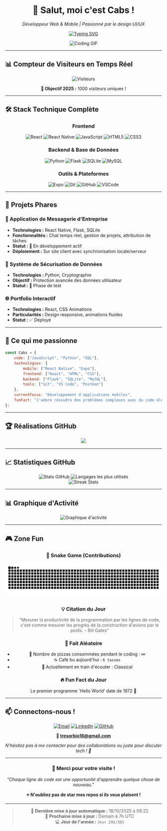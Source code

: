 <div align="center">

# 👋 Salut, moi c'est Cabs !

*Développeur Web & Mobile | Passionné par le design UI/UX*

[![Typing SVG](https://readme-typing-svg.herokuapp.com?font=Fira+Code&pause=1000&color=00D9FF&center=true&vCenter=true&width=435&lines=Développeur+Full+Stack;Passionné+de+Tech;Créateur+d'expériences+digitales;Toujours+en+apprentissage+🚀)](https://git.io/typing-svg)

<img src="https://media4.giphy.com/media/v1.Y2lkPTc5MGI3NjExN25uc3kwNTdhaGtmbmhrZnlybHY0dncxcTc5dnR6YmZia25ldW0ybiZlcD12MV9pbnRlcm5hbF9naWZfYnlfaWQmY3Q9Zw/qgQUggAC3Pfv687qPC/giphy.gif" width="300" alt="Coding GIF"/>

</div>

---

## 📊 Compteur de Visiteurs en Temps Réel

<div align="center">

<!-- Compteur personnalisé qui s'incrémente à chaque visite -->
![Visiteurs](https://komarev.com/ghpvc/?username=TresorCabs&label=Visiteurs+Total&color=0e75b6&style=for-the-badge)

**🎯 Objectif 2025 :** 1000 visiteurs uniques !

</div>

---

## 🛠️ Stack Technique Complète

<div align="center">

### Frontend
![React](https://img.shields.io/badge/React-20232A?style=for-the-badge&logo=react&logoColor=61DAFB)
![React Native](https://img.shields.io/badge/React_Native-20232A?style=for-the-badge&logo=react&logoColor=61DAFB)
![JavaScript](https://img.shields.io/badge/JavaScript-F7DF1E?style=for-the-badge&logo=javascript&logoColor=black)
![HTML5](https://img.shields.io/badge/HTML5-E34F26?style=for-the-badge&logo=html5&logoColor=white)
![CSS3](https://img.shields.io/badge/CSS3-1572B6?style=for-the-badge&logo=css3&logoColor=white)

### Backend & Base de Données
![Python](https://img.shields.io/badge/Python-3776AB?style=for-the-badge&logo=python&logoColor=white)
![Flask](https://img.shields.io/badge/Flask-000000?style=for-the-badge&logo=flask&logoColor=white)
![SQLite](https://img.shields.io/badge/SQLite-07405E?style=for-the-badge&logo=sqlite&logoColor=white)
![MySQL](https://img.shields.io/badge/MySQL-00000F?style=for-the-badge&logo=mysql&logoColor=white)

### Outils & Plateformes
![Expo](https://img.shields.io/badge/Expo-1B1F23?style=for-the-badge&logo=expo&logoColor=white)
![Git](https://img.shields.io/badge/Git-F05032?style=for-the-badge&logo=git&logoColor=white)
![GitHub](https://img.shields.io/badge/GitHub-100000?style=for-the-badge&logo=github&logoColor=white)
![VSCode](https://img.shields.io/badge/VS_Code-0078D4?style=for-the-badge&logo=visual%20studio%20code&logoColor=white)

</div>

---

## 🚀 Projets Phares

### 📱 Application de Messagerie d'Entreprise
- **Technologies :** React Native, Flask, SQLite
- **Fonctionnalités :** Chat temps réel, gestion de projets, attribution de tâches
- **Statut :** 🚧 En développement actif
- **Déploiement :** Sur site client avec synchronisation locale/serveur

### 🔐 Système de Sécurisation de Données
- **Technologies :** Python, Cryptographie
- **Objectif :** Protection avancée des données utilisateur
- **Statut :** 🧪 Phase de test

### 🌐 Portfolio Interactif
- **Technologies :** React, CSS Animations
- **Particularités :** Design responsive, animations fluides
- **Statut :** ✅ Déployé

---

## 🎯 Ce qui me passionne

```javascript
const Cabs = {
    code: ["JavaScript", "Python", "SQL"],
    technologies: {
        mobile: ["React Native", "Expo"],
        frontend: ["React", "HTML", "CSS"],
        backend: ["Flask", "SQLite", "MySQL"],
        tools: ["Git", "VS Code", "Postman"]
    },
    currentFocus: "Développement d'applications mobiles",
    funFact: "J'adore résoudre des problèmes complexes avec du code élégant ✨"
};
```

---

## 🏆 Réalisations GitHub

<div align="center">
<img src="https://github-profile-trophy.vercel.app/?username=TresorCabs&theme=onedark&no-frame=true&margin-w=15&margin-h=15&column=7" />
</div>

---

## 📈 Statistiques GitHub

<div align="center">

<img height="180em" src="https://github-readme-stats.vercel.app/api?username=TresorCabs&show_icons=true&theme=onedark&hide_border=true&count_private=true" alt="Stats GitHub"/>
<img height="180em" src="https://github-readme-stats.vercel.app/api/top-langs/?username=TresorCabs&layout=compact&langs_count=8&theme=onedark&hide_border=true" alt="Langages les plus utilisés"/>

</div>

<div align="center">
<img src="https://github-readme-streak-stats.herokuapp.com/?user=TresorCabs&theme=onedark&hide_border=true" alt="Streak Stats"/>
</div>

---

## 📊 Graphique d'Activité

<div align="center">
<img src="https://github-readme-activity-graph.vercel.app/graph?username=TresorCabs&theme=github-compact&hide_border=true" alt="Graphique d'activité">
</div>

---

## 🎮 Zone Fun

<div align="center">

### 🐍 Snake Game (Contributions)
![Snake animation](https://github.com/TresorCabs/TresorCabs/blob/output/github-contribution-grid-snake-dark.svg?palette=github-dark)

### 💡 Citation du Jour
> "Mesurer la productivité de la programmation par les lignes de code, c'est comme mesurer les progrès de la construction d'avions par le poids. – Bill Gates"

### 🎲 Fait Aléatoire
- 🍕 Nombre de pizzas consommées pendant le coding : ∞
- ☕ Café bu aujourd'hui : `6 tasses`
- 🎵 Actuellement en train d'écouter : Classical

### 🔥 Fun Fact du Jour
Le premier programme 'Hello World' date de 1972 👋

</div>

---

## 📫 Connectons-nous !

<div align="center">

[![Email](https://img.shields.io/badge/Email-D14836?style=for-the-badge&logo=gmail&logoColor=white)](mailto:tresorbio16@gmail.com)
[![LinkedIn](https://img.shields.io/badge/LinkedIn-0077B5?style=for-the-badge&logo=linkedin&logoColor=white)](https://www.linkedin.com/in/trésor-kochele-327bb0300/)
[![GitHub](https://img.shields.io/badge/GitHub-100000?style=for-the-badge&logo=github&logoColor=white)](https://github.com/TresorCabs)

**📧 tresorbio16@gmail.com**

*N'hésitez pas à me contacter pour des collaborations ou juste pour discuter tech ! 🔬*

</div>

---

<div align="center">

### 🌟 Merci pour votre visite !

*"Chaque ligne de code est une opportunité d'apprendre quelque chose de nouveau."*

**⭐ N'oubliez pas de star mes repos si ils vous plaisent !**

---

> 🤖 **Dernière mise à jour automatique :** 18/10/2025 à 09:22  
> 🔄 **Prochaine mise à jour :** Demain à 7h UTC  
> 💻 **Jour de l'année :** `Jour 291/365`

</div>

<!--
**TresorCabs/TresorCabs** is a ✨ *special* ✨ repository!

Fun facts about this README:
- 🤖 Updated automatically every day
- 📊 Real visitor counter  
- 🐍 Snake game from contributions
- ⚡ Dynamic typing animation
- 🎨 Modern badge designs
- 📈 Comprehensive GitHub stats
- 🎲 Random content that changes daily

Generated on: 18/10/2025 at 09:22
-->
